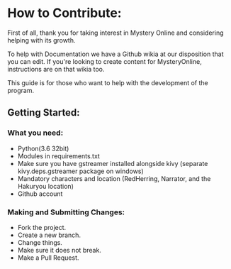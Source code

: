 # How to Contribute:
First of all, thank you for taking interest in Mystery Online and considering helping with its growth.

To help with Documentation we have a Github wikia at our disposition that you can edit.
If you're looking to create content for MysteryOnline, instructions are on that wikia too.

This guide is for those who want to help with the development of the program.


## Getting Started:
### What you need:
* Python(3.6 32bit)
* Modules in requirements.txt
* Make sure you have gstreamer installed alongside kivy (separate kivy.deps.gstreamer package on windows)
* Mandatory characters and location (RedHerring, Narrator, and the Hakuryou location)
* Github account

### Making and Submitting Changes:
* Fork the project.
* Create a new branch.
* Change things.
* Make sure it does not break.
* Make a Pull Request.
